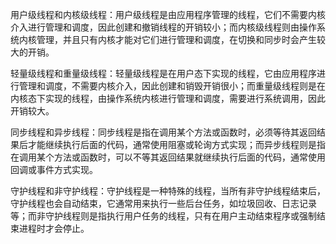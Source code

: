 用户级线程和内核级线程：用户级线程是由应用程序管理的线程，它们不需要内核介入进行管理和调度，因此创建和撤销线程的开销较小；而内核级线程则由操作系统内核管理，并且只有内核才能对它们进行管理和调度，在切换和同步时会产生较大的开销。

轻量级线程和重量级线程：轻量级线程是在用户态下实现的线程，它由应用程序进行管理和调度，不需要内核介入，因此创建和销毁开销很小；而重量级线程则是在内核态下实现的线程，由操作系统内核进行管理和调度，需要进行系统调用，因此开销较大。

同步线程和异步线程：同步线程是指在调用某个方法或函数时，必须等待其返回结果后才能继续执行后面的代码，通常使用阻塞或轮询方式实现；而异步线程则是指在调用某个方法或函数时，可以不等其返回结果就继续执行后面的代码，通常使用回调或事件方式实现。

守护线程和非守护线程：守护线程是一种特殊的线程，当所有非守护线程结束后，守护线程也会自动结束，它通常用来执行一些后台任务，如垃圾回收、日志记录等；而非守护线程则是指执行用户任务的线程，只有在用户主动结束程序或强制结束进程时才会停止。